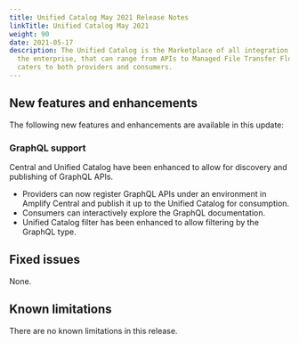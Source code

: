 ```yaml
---
title: Unified Catalog May 2021 Release Notes
linkTitle: Unified Catalog May 2021
weight: 90
date: 2021-05-17
description: The Unified Catalog is the Marketplace of all integration assets in
  the enterprise, that can range from APIs to Managed File Transfer Flows, and
  caters to both providers and consumers.
---
```

## New features and enhancements

The following new features and enhancements are available in this update:

### GraphQL support

Central and Unified Catalog have been enhanced to allow for discovery and publishing of GraphQL APIs.

* Providers can now register GraphQL APIs under an environment in Amplify Central and publish it up to the Unified Catalog for consumption.
* Consumers can interactively explore the GraphQL documentation.
* Unified Catalog filter has been enhanced to allow filtering by the GraphQL type.

## Fixed issues

None.

## Known limitations

There are no known limitations in this release.
